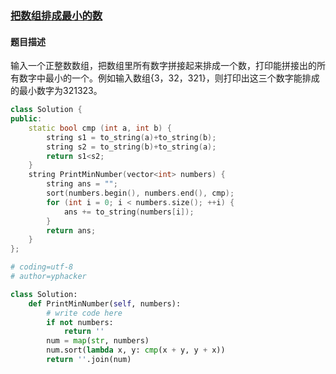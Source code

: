 ### [把数组排成最小的数](https://www.nowcoder.com/practice/8fecd3f8ba334add803bf2a06af1b993?tpId=13&tqId=11185&tPage=2&rp=2&ru=%2Fta%2Fcoding-interviews&qru=%2Fta%2Fcoding-interviews%2Fquestion-ranking)
#### 题目描述
输入一个正整数数组，把数组里所有数字拼接起来排成一个数，打印能拼接出的所有数字中最小的一个。例如输入数组{3，32，321}，则打印出这三个数字能排成的最小数字为321323。
```c++
class Solution {
public:
    static bool cmp (int a, int b) {
        string s1 = to_string(a)+to_string(b);
        string s2 = to_string(b)+to_string(a);
        return s1<s2;
    }
    string PrintMinNumber(vector<int> numbers) {
        string ans = "";
        sort(numbers.begin(), numbers.end(), cmp);
        for (int i = 0; i < numbers.size(); ++i) {
            ans += to_string(numbers[i]);
        }
        return ans;
    }
};
```

```python
# coding=utf-8
# author=yphacker

class Solution:
    def PrintMinNumber(self, numbers):
        # write code here
        if not numbers:
            return ''
        num = map(str, numbers)
        num.sort(lambda x, y: cmp(x + y, y + x))
        return ''.join(num)
```